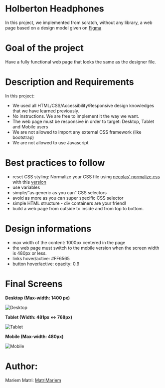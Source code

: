 # Holberton Headphones

In this project, we implemented from scratch, without any library, a web page based on a design model given on [Figma](https://www.figma.com/file/gkWRcFqkwtruWZgSfnnHF0/Holberton-School---Headphone-company)

# Goal of the project

Have a fully functional web page that looks the same as the designer file.

# Description and Requirements
In this project:

 - We used all HTML/CSS/Accessibility/Responsive design knowledges that we have learned previously.
 - No instructions. We are free to implement it the way we want.
 - The web page must be responsive in order to target: Desktop, Tablet and Mobile users
 - We are not allowed to import any external CSS framework (like bootstrap)
 - We are not allowed to use Javascript

# Best practices to follow
 - reset CSS styling: Normalize your CSS file using [necolas’ normalize.css](https://github.com/necolas/normalize.css/blob/master/normalize.css) with this [version](https://cdnjs.cloudflare.com/ajax/libs/normalize/8.0.1/normalize.min.css.)
 - use variables
 - simple/“as generic as you can” CSS selectors
 - avoid as more as you can super specific CSS selector
 - simple HTML structure - div containers are your friend!
 - build a web page from outside to inside and from top to bottom.

# Design informations
 - max width of the content: 1000px centered in the page
 - the web page must switch to the mobile version when the screen width is 480px or less.
 - links hover/active: #FF6565
 - button hover/active: opacity: 0.9

# Final Screens

 **Desktop (Max-width: 1400 px)**

![Desktop](https://github.com/MatriMariem/holberton-headphones/Final-screens/01_headphones_desktop@2x.png)

 **Tablet (Width: 481px <-> 768px)**

![Tablet](https://github.com/MatriMariem/holberton-headphones/Final-screens/01_headphones_tablet@2x.png)

 **Mobile (Max-width: 480px)**

![Mobile](https://github.com/MatriMariem/holberton-headphones/Final-screens/01_headphones_mobile@2x.png)

# Author:

Mariem Matri: [MatriMariem](https://github.com/MatriMariem)
